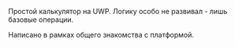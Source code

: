 Простой калькулятор на UWP. Логику особо не развивал - лишь базовые операции.

Написано в рамках общего знакомства с платформой.
